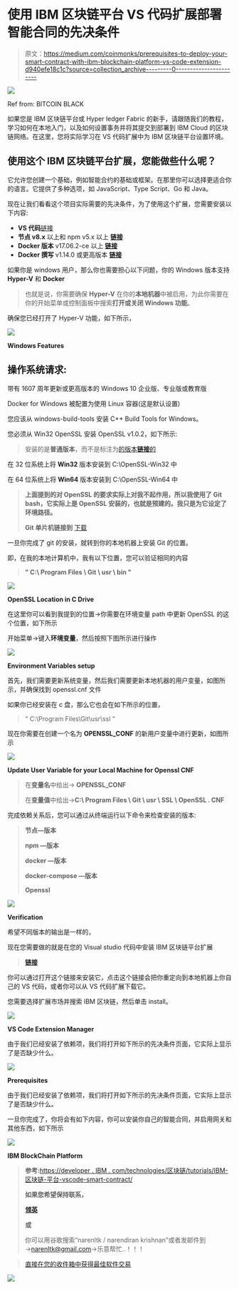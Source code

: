 # 使用 IBM 区块链平台 VS 代码扩展部署智能合同的先决条件

> 原文：<https://medium.com/coinmonks/prerequisites-to-deploy-your-smart-contract-with-ibm-blockchain-platform-vs-code-extension-d940efe18c1c?source=collection_archive---------0----------------------->

![](img/cbb5805e38b221824e3fa358cdca90c9.png)

Ref from: BITCOIN BLACK

如果您是 IBM 区块链平台或 Hyper ledger Fabric 的新手，请跟随我们的教程，学习如何在本地入门，以及如何设置事务并将其提交到部署到 IBM Cloud 的区块链网络。在这里，您将实际学习在 VS 代码扩展中为 IBM 区块链平台设置环境。

## 使用这个 IBM 区块链平台扩展，您能做些什么呢？

它允许您创建一个基础，例如智能合约的基础或框架。在那里你可以选择更适合你的语言。它提供了多种选项，如 JavaScript、Type Script、Go 和 Java。

现在让我们看看这个项目实际需要的先决条件，为了使用这个扩展，您需要安装以下内容:

*   **VS 代码**[链接 ](https://code.visualstudio.com/download)
*   **节点 v8.x** 以上和 npm v5.x 以上 [**链接**](https://nodejs.org/en/blog/release/v10.19.0/)
*   **Docker 版本** v17.06.2-ce 以上 [**链接**](https://docs.docker.com/docker-for-windows/edge-release-notes/#docker-community-edition-2010-2019-01-11)
*   **Docker 撰写** v1.14.0 或更高版本 [**链接**](https://docs.docker.com/compose/install/)

如果你是 windows 用户，那么你也需要担心以下问题，你的 Windows 版本支持 **Hyper-V** 和 **Docker**

> 也就是说，你需要确保 **Hyper-V** 在你的**本地机器**中被启用，为此你需要在你的开始菜单或控制面板中搜索**打开或关闭 Windows 功能**。

确保您已经打开了 Hyper-V 功能，如下所示，

![](img/54cb1351ca9cb754a4c2ba2baee4f48f.png)

**Windows Features**

## 操作系统请求:

带有 1607 周年更新或更高版本的 Windows 10 企业版、专业版或教育版

Docker for Windows 被配置为使用 Linux 容器(这是默认设置)

您应该从 windows-build-tools 安装 C++ Build Tools for Windows。

您必须从 Win32 OpenSSL 安装 OpenSSL v1.0.2，如下所示:

> 安装的是**普通版本**，而不是标注为[的版本**链接**的](https://www.openssl.org/source/)

在 32 位系统上将 **Win32** 版本安装到 C:\OpenSSL-Win32 中

在 64 位系统上将 **Win64** 版本安装到 C:\OpenSSL-Win64 中

> **上面提到的对 OpenSSL 的要求实际上对我不起作用，所以我使用了 Git bash，它实际上是 OpenSSL 安装的，也就是预建的。我只是为它设定了环境路径。**
> 
> **Git 单片机链接到** [下载](https://git-scm.com/downloads)

一旦你完成了 git 的安装，就转到你的本地机器上安装 Git 的位置。

即，在我的本地计算机中，我有以下位置，您可以验证相同的内容

> **" C:\ Program Files \ Git \ usr \ bin "**

![](img/30a6ad21f87156092a06b80d04fcf0c2.png)

**OpenSSL Location in C Drive**

在这里你可以看到我提到的位置→你需要在环境变量 path 中更新 OpenSSL 的这个位置，如下所示

开始菜单→键入**环境变量**，然后按照下图所示进行操作

![](img/44f30577b7fce900e54f68dbdf0edd66.png)

**Environment Variables setup**

首先，我们需要更新系统变量，然后我们需要更新本地机器的用户变量，如图所示，并确保找到 openssl.cnf 文件

如果你已经安装在 c 盘，那么它也会在如下所示的位置，

> " C:\Program Files\Git\usr\ssl "

现在你需要在创建一个名为 **OPENSSL_CONF** 的新用户变量中进行更新，如图所示

![](img/0724b35f8f9515ee4a3ccc302ded7164.png)

**Update User Variable for your Local Machine for Openssl CNF**

> 在**变量名**中给出→ **OPENSSL_CONF**
> 
> 在**变量值**中给出→**C:\ Program Files \ Git \ usr \ SSL \ OpenSSL . CNF**

完成依赖关系后，您可以通过从终端运行以下命令来检查安装的版本:

> **节点—版本**
> 
> **npm —版本**
> 
> **docker —版本**
> 
> **docker-compose —版本**
> 
> **Openssl**

![](img/85e93850f3d93125cad510fac284ebcb.png)

**Verification**

希望不同版本的输出是一样的，

现在您需要做的就是在您的 Visual studio 代码中安装 IBM 区块链平台扩展

> [**链接**](https://marketplace.visualstudio.com/items?itemName=IBMBlockchain.ibm-blockchain-platform#dependency-installation)

你可以通过打开这个链接来安装它，点击这个链接会把你重定向到本地机器上你自己的 VS 代码，或者你可以从 VS 代码扩展下载它。

您需要选择扩展市场并搜索 IBM 区块链，然后单击 install。

![](img/15eb029dfe5f302aa481ca730a706a5d.png)

**VS Code Extension Manager**

由于我们已经安装了依赖项，我们将打开如下所示的先决条件页面，它实际上显示了是否缺少什么。

![](img/e133206aabda9afbc2bfc94575c706e8.png)

**Prerequisites**

由于我们已经安装了依赖项，我们将打开如下所示的先决条件页面，它实际上显示了是否缺少什么。

一旦你完成了，你将会有如下内容，你可以安装你自己的智能合同，并启用网关和其他东西，如下所示

![](img/e591e425bdd6f37c72aa4f3aceb08e22.png)

**IBM BlockChain Platform**

> **参考:**[https://developer . IBM . com/technologies/区块链/tutorials/IBM-区块链-平台-vscode-smart-contract/](https://developer.ibm.com/technologies/blockchain/tutorials/ibm-blockchain-platform-vscode-smart-contract/)
> 
> **如果您希望保持联系，**
> 
> [**领英**](https://www.linkedin.com/in/narenltk/)
> 
> **或**
> 
> 你可以用谷歌搜索“narenltk / narendiran krishnan”或者发邮件到→narenltk@gmail.com→乐意帮忙..！！！

> [直接在您的收件箱中获得最佳软件交易](https://coincodecap.com/?utm_source=coinmonks)

[![](img/7c0b3dfdcbfea594cc0ae7d4f9bf6fcb.png)](https://coincodecap.com/?utm_source=coinmonks)